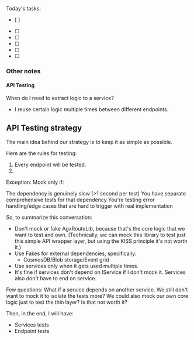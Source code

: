 Today's tasks:
- [ ] 
- [ ] 
- [ ] 
- [ ] 
- [ ] 
- [ ]  

### Other notes

#### API Testing
When do I need to extract logic to a service?
- I reuse certain logic multiple times between different endpoints.





## API Testing strategy
The main idea behind our strategy is to keep it as simple as possible.

Here are the rules for testing:
1. Every endpoint will be tested.
2. 










Exception: Mock only if:

The dependency is genuinely slow (>1 second per test)
You have separate comprehensive tests for that dependency
You're testing error handling/edge cases that are hard to trigger with real implementation




So, to summarize this conversation:
- Don't mock or fake AgxRouteLib, because that's the core logic that we want to test and own. (Technically, we can mock this library to test just this simple API wrapper layer, but using the KISS principle it's not worth it.)
- Use Fakes for external dependencies, specifically:
  - CosmosDB/Blob storage/Event grid
- Use services only when it gets used multiple times.
- It's fine if services don't depend on IService if I don't mock it. Services also don't have to end on service.


Few questions:
What if a service depends on another service. We still don't want to mock it to isolate the tests more? We could also mock our own core logic just to test the thin layer? Is that not worth it?


Then, in the end, I will have:
- Services tests
- Endpoint tests